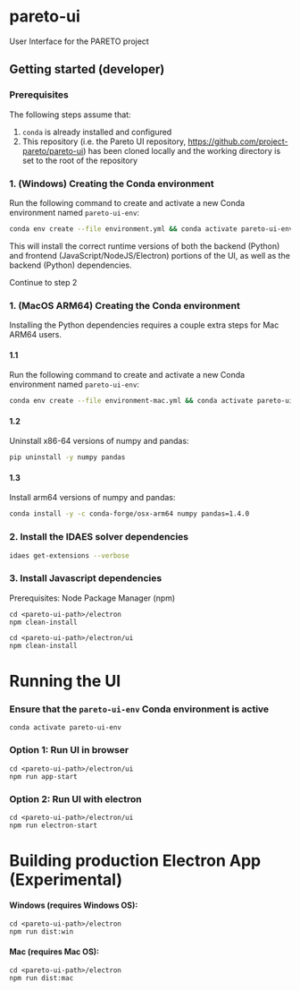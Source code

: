 # pareto-ui
User Interface for the PARETO project

## Getting started (developer)

### Prerequisites

The following steps assume that:

1. `conda` is already installed and configured
2. This repository (i.e. the Pareto UI repository, https://github.com/project-pareto/pareto-ui) has been cloned locally and the working directory is set to the root of the repository

### 1. (Windows) Creating the Conda environment

Run the following command to create and activate a new Conda environment named `pareto-ui-env`:

```sh
conda env create --file environment.yml && conda activate pareto-ui-env
```

This will install the correct runtime versions of both the backend (Python) and frontend (JavaScript/NodeJS/Electron) portions of the UI, as well as the backend (Python) dependencies.

Continue to step 2

### 1. (MacOS ARM64) Creating the Conda environment

Installing the Python dependencies requires a couple extra steps for Mac ARM64 users. 

#### 1.1

Run the following command to create and activate a new Conda environment named `pareto-ui-env`:

```sh
conda env create --file environment-mac.yml && conda activate pareto-ui-env
```

#### 1.2

Uninstall x86-64 versions of numpy and pandas:

```sh
pip uninstall -y numpy pandas
```

#### 1.3

Install arm64 versions of numpy and pandas:

```sh
conda install -y -c conda-forge/osx-arm64 numpy pandas=1.4.0
```


### 2. Install the IDAES solver dependencies

```sh
idaes get-extensions --verbose
```

### 3. Install Javascript dependencies

Prerequisites: Node Package Manager (npm)

```console
cd <pareto-ui-path>/electron
npm clean-install
```

```console
cd <pareto-ui-path>/electron/ui
npm clean-install
```

# Running the UI

### Ensure that the `pareto-ui-env` Conda environment is active

```console
conda activate pareto-ui-env
```

### Option 1: Run UI in browser

```console
cd <pareto-ui-path>/electron/ui
npm run app-start
```

### Option 2: Run UI with electron

```console
cd <pareto-ui-path>/electron/ui
npm run electron-start
```

# Building production Electron App (Experimental)

#### Windows (requires Windows OS):

```console
cd <pareto-ui-path>/electron
npm run dist:win
```

#### Mac (requires Mac OS):

```console
cd <pareto-ui-path>/electron
npm run dist:mac
```